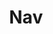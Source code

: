 ---
title: Nav
links: 
    - name: About Us
      path: "/about"
    - name: Projects
      path: "/projects"
    - name: Contact Us
      path: "/about"
    - name: Blog
      path: "/about"
---